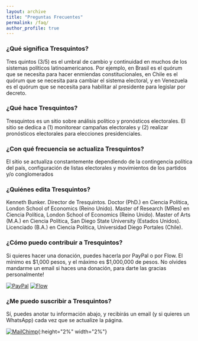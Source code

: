```yaml
---
layout: archive
title: "Preguntas Frecuentes"
permalink: /faq/
author_profile: true
---
```



### ¿Qué significa Tresquintos?

Tres quintos (3/5) es el umbral de cambio y continuidad en muchos de los sistemas políticos latinoamericanos. Por ejemplo, en Brasil es el quórum que se necesita para hacer enmiendas constitucionales, en Chile es el quórum que se necesita para cambiar el sistema electoral, y en Venezuela es el quórum que se necesita para habilitar al presidente para legislar por decreto.


### ¿Qué hace Tresquintos?

Tresquintos es un sitio sobre análisis político y pronósticos electorales. El sitio se dedica a (1) monitorear campañas electorales y (2) realizar pronósticos electorales para elecciones presidenciales.


### ¿Con qué frecuencia se actualiza Tresquintos?

El sitio se actualiza constantemente  dependiendo de la contingencia política del país, configuración de listas electorales y movimientos de los partidos y/o conglomerados


### ¿Quiénes edita Tresquintos?

Kenneth Bunker. Director de Tresquintos. Doctor (PhD.) en Ciencia Política, London School of Economics (Reino Unido). Master of Research (MRes) en Ciencia Política, London School of Economics (Reino Unido). Master of Arts (M.A.) en Ciencia Política, San Diego State University (Estados Unidos). Licenciado (B.A.) en Ciencia Política, Universidad Diego Portales (Chile).


### ¿Cómo puedo contribuir a Tresquintos?

Si quieres hacer una donación, puedes hacerla por PayPal o por Flow. El mínimo es $1,000 pesos, y el máximo es $1,000,000 de pesos. No olvides mandarme un email si haces una donación, para darte las gracias personalmente!

[![PayPal](https://www.paypalobjects.com/webstatic/en_US/i/buttons/pp-acceptance-large.png)](https://www.paypal.me/tresquintos/) [![Flow](https://www.flow.cl/img/botones/btn-donar-celeste.png)](https://www.flow.cl/btn.php?token=3vop8lw)



### ¿Me puedo suscribir a Tresquintos?

Sí, puedes anotar tu información abajo, y recibirás un email (y si quieres un WhatsApp) cada vez que se actualize la página.


[![MailChimp](https://www.dexigner.com/images/news/xxi/31385.jpg)](https://tresquintos.us15.list-manage.com/subscribe/post?u=3a6f5773bbbc78ea5a0003f67&amp;id=8c164eff0f){:height="2%" width="2%"}
